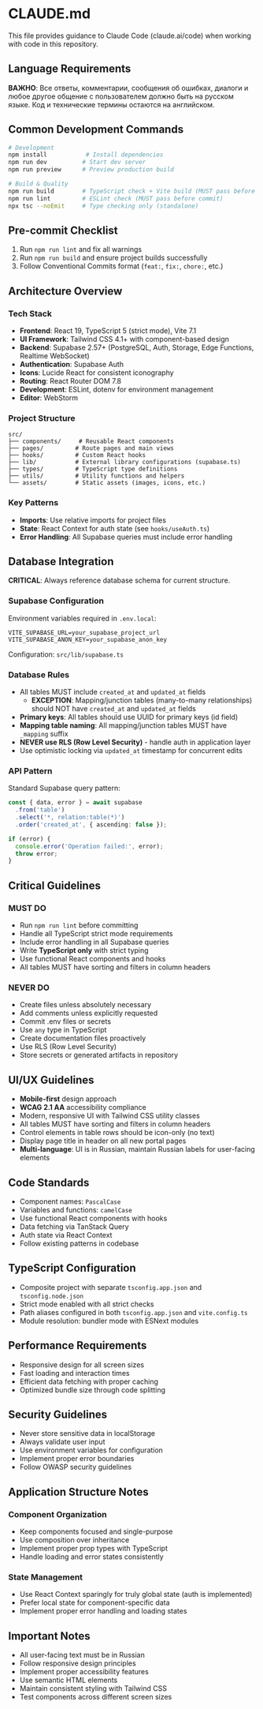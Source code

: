 # CLAUDE.md

This file provides guidance to Claude Code (claude.ai/code) when working with code in this repository.

## Language Requirements

**ВАЖНО**: Все ответы, комментарии, сообщения об ошибках, диалоги и любое другое общение с пользователем должно быть на русском языке. Код и технические термины остаются на английском.

## Common Development Commands

```bash
# Development
npm install           # Install dependencies
npm run dev          # Start dev server
npm run preview      # Preview production build

# Build & Quality
npm run build        # TypeScript check + Vite build (MUST pass before commit)
npm run lint         # ESLint check (MUST pass before commit)
npx tsc --noEmit     # Type checking only (standalone)
```

## Pre-commit Checklist
1. Run `npm run lint` and fix all warnings
2. Run `npm run build` and ensure project builds successfully
3. Follow Conventional Commits format (`feat:`, `fix:`, `chore:`, etc.)

## Architecture Overview

### Tech Stack
- **Frontend**: React 19, TypeScript 5 (strict mode), Vite 7.1
- **UI Framework**: Tailwind CSS 4.1+ with component-based design
- **Backend**: Supabase 2.57+ (PostgreSQL, Auth, Storage, Edge Functions, Realtime WebSocket)
- **Authentication**: Supabase Auth
- **Icons**: Lucide React for consistent iconography
- **Routing**: React Router DOM 7.8
- **Development**: ESLint, dotenv for environment management
- **Editor**: WebStorm

### Project Structure
```
src/
├── components/     # Reusable React components
├── pages/         # Route pages and main views
├── hooks/         # Custom React hooks
├── lib/           # External library configurations (supabase.ts)
├── types/         # TypeScript type definitions
├── utils/         # Utility functions and helpers
└── assets/        # Static assets (images, icons, etc.)
```

### Key Patterns
- **Imports**: Use relative imports for project files
- **State**: React Context for auth state (see `hooks/useAuth.ts`)
- **Error Handling**: All Supabase queries must include error handling

## Database Integration

**CRITICAL**: Always reference database schema for current structure.

### Supabase Configuration
Environment variables required in `.env.local`:
```env
VITE_SUPABASE_URL=your_supabase_project_url
VITE_SUPABASE_ANON_KEY=your_supabase_anon_key
```

Configuration: `src/lib/supabase.ts`

### Database Rules
- All tables MUST include `created_at` and `updated_at` fields
  - **EXCEPTION**: Mapping/junction tables (many-to-many relationships) should NOT have `created_at` and `updated_at` fields
- **Primary keys**: All tables should use UUID for primary keys (id field)
- **Mapping table naming**: All mapping/junction tables MUST have `_mapping` suffix
- **NEVER use RLS (Row Level Security)** - handle auth in application layer
- Use optimistic locking via `updated_at` timestamp for concurrent edits

### API Pattern
Standard Supabase query pattern:
```typescript
const { data, error } = await supabase
  .from('table')
  .select('*, relation:table(*)')
  .order('created_at', { ascending: false });

if (error) {
  console.error('Operation failed:', error);
  throw error;
}
```

## Critical Guidelines

### MUST DO
- Run `npm run lint` before committing
- Handle all TypeScript strict mode requirements
- Include error handling in all Supabase queries
- Write **TypeScript only** with strict typing
- Use functional React components and hooks
- All tables MUST have sorting and filters in column headers

### NEVER DO
- Create files unless absolutely necessary
- Add comments unless explicitly requested
- Commit .env files or secrets
- Use `any` type in TypeScript
- Create documentation files proactively
- Use RLS (Row Level Security)
- Store secrets or generated artifacts in repository

## UI/UX Guidelines
- **Mobile-first** design approach
- **WCAG 2.1 AA** accessibility compliance
- Modern, responsive UI with Tailwind CSS utility classes
- All tables MUST have sorting and filters in column headers
- Control elements in table rows should be icon-only (no text)
- Display page title in header on all new portal pages
- **Multi-language**: UI is in Russian, maintain Russian labels for user-facing elements

## Code Standards
- Component names: `PascalCase`
- Variables and functions: `camelCase`
- Use functional React components with hooks
- Data fetching via TanStack Query
- Auth state via React Context
- Follow existing patterns in codebase

## TypeScript Configuration
- Composite project with separate `tsconfig.app.json` and `tsconfig.node.json`
- Strict mode enabled with all strict checks
- Path aliases configured in both `tsconfig.app.json` and `vite.config.ts`
- Module resolution: bundler mode with ESNext modules

## Performance Requirements
- Responsive design for all screen sizes
- Fast loading and interaction times
- Efficient data fetching with proper caching
- Optimized bundle size through code splitting

## Security Guidelines
- Never store sensitive data in localStorage
- Always validate user input
- Use environment variables for configuration
- Implement proper error boundaries
- Follow OWASP security guidelines

## Application Structure Notes

### Component Organization
- Keep components focused and single-purpose
- Use composition over inheritance
- Implement proper prop types with TypeScript
- Handle loading and error states consistently

### State Management
- Use React Context sparingly for truly global state (auth is implemented)
- Prefer local state for component-specific data  
- Implement proper error handling and loading states

## Important Notes
- All user-facing text must be in Russian
- Follow responsive design principles
- Implement proper accessibility features
- Use semantic HTML elements
- Maintain consistent styling with Tailwind CSS
- Test components across different screen sizes